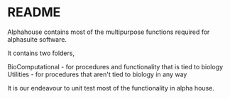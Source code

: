 # README #

Alphahouse contains most of the multipurpose functions required for alphasuite software.

It contains two folders, 


BioComputational - for procedures and functionality that is tied to biology
Utilities - for procedures that aren't tied to biology in any way


It is our endeavour to unit test most of the functionality in alpha house.